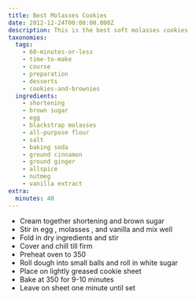 ```yaml
---
title: Best Molasses Cookies
date: 2012-12-24T00:00:00.000Z
description: This is the best soft molasses cookies
taxonomies:
  tags:
    - 60-minutes-or-less
    - time-to-make
    - course
    - preparation
    - desserts
    - cookies-and-brownies
  ingredients:
    - shortening
    - brown sugar
    - egg
    - blackstrap molasses
    - all-purpose flour
    - salt
    - baking soda
    - ground cinnamon
    - ground ginger
    - allspice
    - nutmeg
    - vanilla extract
extra:
  minutes: 40
---
```

 - Cream together shortening and brown sugar
 - Stir in egg , molasses , and vanilla and mix well
 - Fold in dry ingredients and stir
 - Cover and chill till firm
 - Preheat oven to 350
 - Roll dough into small balls and roll in white sugar
 - Place on lightly greased cookie sheet
 - Bake at 350 for 9-10 minutes
 - Leave on sheet one minute until set
